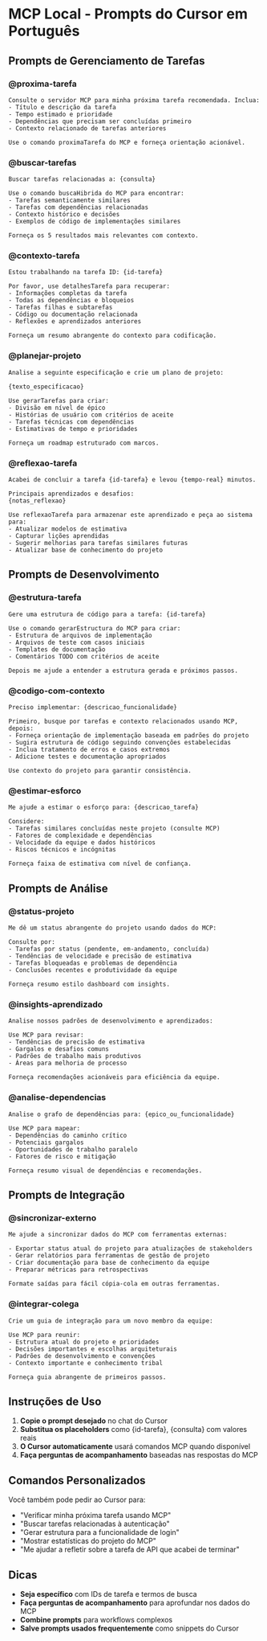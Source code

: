 # MCP Local - Prompts do Cursor em Português

## Prompts de Gerenciamento de Tarefas

### @proxima-tarefa
```
Consulte o servidor MCP para minha próxima tarefa recomendada. Inclua:
- Título e descrição da tarefa
- Tempo estimado e prioridade
- Dependências que precisam ser concluídas primeiro
- Contexto relacionado de tarefas anteriores

Use o comando proximaTarefa do MCP e forneça orientação acionável.
```

### @buscar-tarefas  
```
Buscar tarefas relacionadas a: {consulta}

Use o comando buscaHibrida do MCP para encontrar:
- Tarefas semanticamente similares
- Tarefas com dependências relacionadas
- Contexto histórico e decisões
- Exemplos de código de implementações similares

Forneça os 5 resultados mais relevantes com contexto.
```

### @contexto-tarefa
```
Estou trabalhando na tarefa ID: {id-tarefa}

Por favor, use detalhesTarefa para recuperar:
- Informações completas da tarefa
- Todas as dependências e bloqueios
- Tarefas filhas e subtarefas
- Código ou documentação relacionada
- Reflexões e aprendizados anteriores

Forneça um resumo abrangente do contexto para codificação.
```

### @planejar-projeto
```
Analise a seguinte especificação e crie um plano de projeto:

{texto_especificacao}

Use gerarTarefas para criar:
- Divisão em nível de épico
- Histórias de usuário com critérios de aceite
- Tarefas técnicas com dependências
- Estimativas de tempo e prioridades

Forneça um roadmap estruturado com marcos.
```

### @reflexao-tarefa
```
Acabei de concluir a tarefa {id-tarefa} e levou {tempo-real} minutos.

Principais aprendizados e desafios:
{notas_reflexao}

Use reflexaoTarefa para armazenar este aprendizado e peça ao sistema para:
- Atualizar modelos de estimativa
- Capturar lições aprendidas
- Sugerir melhorias para tarefas similares futuras
- Atualizar base de conhecimento do projeto
```

## Prompts de Desenvolvimento

### @estrutura-tarefa
```
Gere uma estrutura de código para a tarefa: {id-tarefa}

Use o comando gerarEstructura do MCP para criar:
- Estrutura de arquivos de implementação
- Arquivos de teste com casos iniciais
- Templates de documentação
- Comentários TODO com critérios de aceite

Depois me ajude a entender a estrutura gerada e próximos passos.
```

### @codigo-com-contexto
```
Preciso implementar: {descricao_funcionalidade}

Primeiro, busque por tarefas e contexto relacionados usando MCP, depois:
- Forneça orientação de implementação baseada em padrões do projeto
- Sugira estrutura de código seguindo convenções estabelecidas
- Inclua tratamento de erros e casos extremos
- Adicione testes e documentação apropriados

Use contexto do projeto para garantir consistência.
```

### @estimar-esforco
```
Me ajude a estimar o esforço para: {descricao_tarefa}

Considere:
- Tarefas similares concluídas neste projeto (consulte MCP)
- Fatores de complexidade e dependências
- Velocidade da equipe e dados históricos
- Riscos técnicos e incógnitas

Forneça faixa de estimativa com nível de confiança.
```

## Prompts de Análise

### @status-projeto
```
Me dê um status abrangente do projeto usando dados do MCP:

Consulte por:
- Tarefas por status (pendente, em-andamento, concluída)
- Tendências de velocidade e precisão de estimativa
- Tarefas bloqueadas e problemas de dependência
- Conclusões recentes e produtividade da equipe

Forneça resumo estilo dashboard com insights.
```

### @insights-aprendizado
```
Analise nossos padrões de desenvolvimento e aprendizados:

Use MCP para revisar:
- Tendências de precisão de estimativa
- Gargalos e desafios comuns
- Padrões de trabalho mais produtivos
- Áreas para melhoria de processo

Forneça recomendações acionáveis para eficiência da equipe.
```

### @analise-dependencias
```
Analise o grafo de dependências para: {epico_ou_funcionalidade}

Use MCP para mapear:
- Dependências do caminho crítico
- Potenciais gargalos
- Oportunidades de trabalho paralelo
- Fatores de risco e mitigação

Forneça resumo visual de dependências e recomendações.
```

## Prompts de Integração

### @sincronizar-externo
```
Me ajude a sincronizar dados do MCP com ferramentas externas:

- Exportar status atual do projeto para atualizações de stakeholders
- Gerar relatórios para ferramentas de gestão de projeto
- Criar documentação para base de conhecimento da equipe
- Preparar métricas para retrospectivas

Formate saídas para fácil cópia-cola em outras ferramentas.
```

### @integrar-colega
```
Crie um guia de integração para um novo membro da equipe:

Use MCP para reunir:
- Estrutura atual do projeto e prioridades
- Decisões importantes e escolhas arquiteturais
- Padrões de desenvolvimento e convenções
- Contexto importante e conhecimento tribal

Forneça guia abrangente de primeiros passos.
```

## Instruções de Uso

1. **Copie o prompt desejado** no chat do Cursor
2. **Substitua os placeholders** como {id-tarefa}, {consulta} com valores reais
3. **O Cursor automaticamente** usará comandos MCP quando disponível
4. **Faça perguntas de acompanhamento** baseadas nas respostas do MCP

## Comandos Personalizados

Você também pode pedir ao Cursor para:
- "Verificar minha próxima tarefa usando MCP"
- "Buscar tarefas relacionadas à autenticação"
- "Gerar estrutura para a funcionalidade de login"
- "Mostrar estatísticas do projeto do MCP"
- "Me ajudar a refletir sobre a tarefa de API que acabei de terminar"

## Dicas

- **Seja específico** com IDs de tarefa e termos de busca
- **Faça perguntas de acompanhamento** para aprofundar nos dados do MCP
- **Combine prompts** para workflows complexos
- **Salve prompts usados frequentemente** como snippets do Cursor